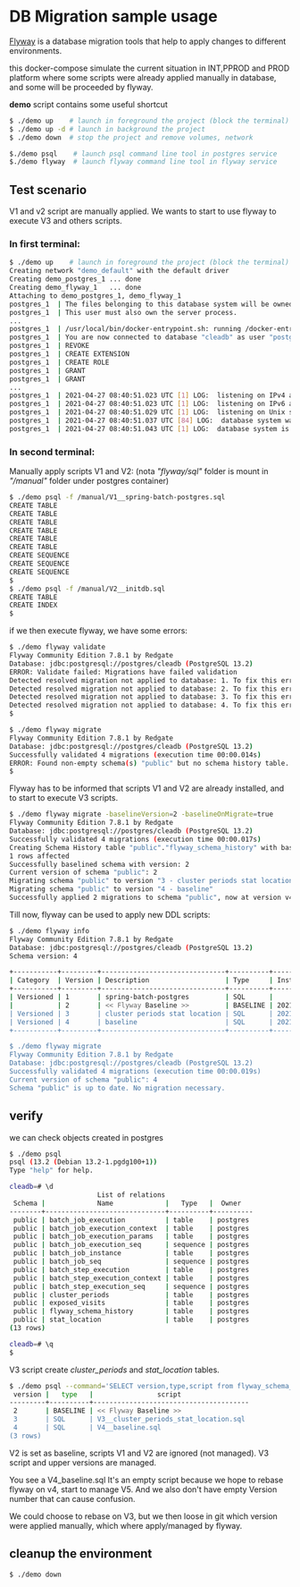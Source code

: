 # DB Migration sample usage

[Flyway](https://flywaydb.org/) is a database migration tools that help to apply changes to different environments.

this docker-compose simulate the current situation in INT,PPROD and PROD platform where
some scripts were already applied manually in database, and some will be proceeded by flyway.

**demo** script contains some useful shortcut

```bash
$ ./demo up    # launch in foreground the project (block the terminal)
$ ./demo up -d # launch in background the project
$ ./demo down  # stop the project and remove volumes, network

$./demo psql    # launch psql command line tool in postgres service
$./demo flyway  # launch flyway command line tool in flyway service

```

## Test scenario

V1 and v2 script are manually applied.
We wants to start to use flyway to execute V3 and others scripts.

### In first terminal:

```bash
$ ./demo up    # launch in foreground the project (block the terminal)
Creating network "demo_default" with the default driver
Creating demo_postgres_1 ... done
Creating demo_flyway_1   ... done
Attaching to demo_postgres_1, demo_flyway_1
postgres_1  | The files belonging to this database system will be owned by user "postgres".
postgres_1  | This user must also own the server process.
...
postgres_1  | /usr/local/bin/docker-entrypoint.sh: running /docker-entrypoint-initdb.d/00-init_privileges.sql
postgres_1  | You are now connected to database "cleadb" as user "postgres".
postgres_1  | REVOKE
postgres_1  | CREATE EXTENSION
postgres_1  | CREATE ROLE
postgres_1  | GRANT
postgres_1  | GRANT
...
postgres_1  | 2021-04-27 08:40:51.023 UTC [1] LOG:  listening on IPv4 address "0.0.0.0", port 5432
postgres_1  | 2021-04-27 08:40:51.023 UTC [1] LOG:  listening on IPv6 address "::", port 5432
postgres_1  | 2021-04-27 08:40:51.029 UTC [1] LOG:  listening on Unix socket "/var/run/postgresql/.s.PGSQL.5432"
postgres_1  | 2021-04-27 08:40:51.037 UTC [84] LOG:  database system was shut down at 2021-04-27 08:40:50 UTC
postgres_1  | 2021-04-27 08:40:51.043 UTC [1] LOG:  database system is ready to accept connections
```

### In second terminal:

Manually apply scripts V1 and V2:
(nota _"flyway/sql"_ folder is mount in _"/manual"_ folder under postgres container)

```bash
$ ./demo psql -f /manual/V1__spring-batch-postgres.sql
CREATE TABLE
CREATE TABLE
CREATE TABLE
CREATE TABLE
CREATE TABLE
CREATE TABLE
CREATE SEQUENCE
CREATE SEQUENCE
CREATE SEQUENCE
$
$ ./demo psql -f /manual/V2__initdb.sql
CREATE TABLE
CREATE INDEX
$
```

if we then execute flyway, we have some errors:

```bash
$ ./demo flyway validate
Flyway Community Edition 7.8.1 by Redgate
Database: jdbc:postgresql://postgres/cleadb (PostgreSQL 13.2)
ERROR: Validate failed: Migrations have failed validation
Detected resolved migration not applied to database: 1. To fix this error, either run migrate, or set -ignorePendingMigrations=true.
Detected resolved migration not applied to database: 2. To fix this error, either run migrate, or set -ignorePendingMigrations=true.
Detected resolved migration not applied to database: 3. To fix this error, either run migrate, or set -ignorePendingMigrations=true.
Detected resolved migration not applied to database: 4. To fix this error, either run migrate, or set -ignorePendingMigrations=true.
$

$ ./demo flyway migrate
Flyway Community Edition 7.8.1 by Redgate
Database: jdbc:postgresql://postgres/cleadb (PostgreSQL 13.2)
Successfully validated 4 migrations (execution time 00:00.014s)
ERROR: Found non-empty schema(s) "public" but no schema history table. Use baseline() or set baselineOnMigrate to true to initialize the schema history table.
$
```

Flyway has to be informed that scripts V1 and V2 are already installed, and to start to execute V3 scripts.

```bash
$ ./demo flyway migrate -baselineVersion=2 -baselineOnMigrate=true
Flyway Community Edition 7.8.1 by Redgate
Database: jdbc:postgresql://postgres/cleadb (PostgreSQL 13.2)
Successfully validated 4 migrations (execution time 00:00.017s)
Creating Schema History table "public"."flyway_schema_history" with baseline ...
1 rows affected
Successfully baselined schema with version: 2
Current version of schema "public": 2
Migrating schema "public" to version "3 - cluster periods stat location"
Migrating schema "public" to version "4 - baseline"
Successfully applied 2 migrations to schema "public", now at version v4 (execution time 00:00.059s)
```

Till now, flyway can be used to apply new DDL scripts:

```bash
$ ./demo flyway info
Flyway Community Edition 7.8.1 by Redgate
Database: jdbc:postgresql://postgres/cleadb (PostgreSQL 13.2)
Schema version: 4

+-----------+---------+-------------------------------+----------+---------------------+----------------+
| Category  | Version | Description                   | Type     | Installed On        | State          |
+-----------+---------+-------------------------------+----------+---------------------+----------------+
| Versioned | 1       | spring-batch-postgres         | SQL      |                     | Below Baseline |
|           | 2       | << Flyway Baseline >>         | BASELINE | 2021-04-27 08:52:05 | Baseline       |
| Versioned | 3       | cluster periods stat location | SQL      | 2021-04-27 08:52:05 | Success        |
| Versioned | 4       | baseline                      | SQL      | 2021-04-27 08:52:05 | Success        |
+-----------+---------+-------------------------------+----------+---------------------+----------------+

$ ./demo flyway migrate
Flyway Community Edition 7.8.1 by Redgate
Database: jdbc:postgresql://postgres/cleadb (PostgreSQL 13.2)
Successfully validated 4 migrations (execution time 00:00.019s)
Current version of schema "public": 4
Schema "public" is up to date. No migration necessary.
```

## verify

we can check objects created in postgres

```bash
$ ./demo psql
psql (13.2 (Debian 13.2-1.pgdg100+1))
Type "help" for help.

cleadb=# \d
                      List of relations
 Schema |             Name             |   Type   |  Owner
--------+------------------------------+----------+----------
 public | batch_job_execution          | table    | postgres
 public | batch_job_execution_context  | table    | postgres
 public | batch_job_execution_params   | table    | postgres
 public | batch_job_execution_seq      | sequence | postgres
 public | batch_job_instance           | table    | postgres
 public | batch_job_seq                | sequence | postgres
 public | batch_step_execution         | table    | postgres
 public | batch_step_execution_context | table    | postgres
 public | batch_step_execution_seq     | sequence | postgres
 public | cluster_periods              | table    | postgres
 public | exposed_visits               | table    | postgres
 public | flyway_schema_history        | table    | postgres
 public | stat_location                | table    | postgres
(13 rows)

cleadb=# \q
$
```

V3 script create _cluster_periods_ and _stat_location_ tables.

```bash
$ ./demo psql --command='SELECT version,type,script from flyway_schema_history'
 version |   type   |                script
---------+----------+---------------------------------------
 2       | BASELINE | << Flyway Baseline >>
 3       | SQL      | V3__cluster_periods_stat_location.sql
 4       | SQL      | V4__baseline.sql
(3 rows)
```

V2 is set as baseline, scripts V1 and V2 are ignored (not managed).
V3 script and upper versions are managed.

You see a V4_baseline.sql It's an empty script because we hope to rebase flyway on v4, start to manage V5.
And we also don't have empty Version number that can cause confusion.

We could choose to rebase on V3, but we then loose in git which version were applied manually, which where apply/managed by flyway.

## cleanup the environment

```bash
$ ./demo down
```
